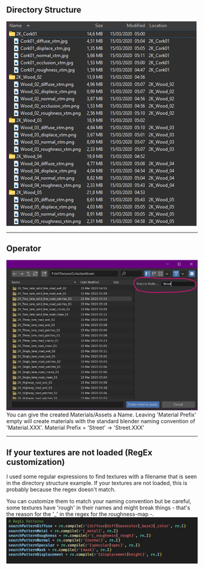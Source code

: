 ## Directory Structure
![Needed directory structure](/images/NeededDirectoryStructure.jpg)

---

## Operator
![Directory Selection](/images/DirectorySelection.jpg)
You can give the created Materials/Assets a Name.
Leaving 'Material Prefix' empty will create materials with the standard blender naming convention of 'Material.XXX'.
Material Prefix = 'Street' -> 'Street.XXX'

---

## If your textures are not loaded (RegEx customization)
I used some regular expressions to find textures with a filename that is seen in the directory structure example. If your textures are not loaded, this is probably because the regex doesn't match.

You can customize them to match your naming convention but be careful, some textures have 'rough' in their names and might break things - that's the reason for the '_' in the regex for the roughness-map -.
![RegEx](/images/RegEx.jpg)


